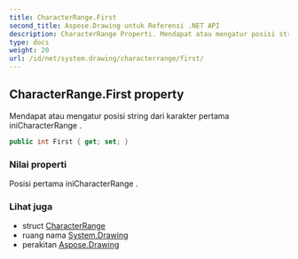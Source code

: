 ```yaml
---
title: CharacterRange.First
second_title: Aspose.Drawing untuk Referensi .NET API
description: CharacterRange Properti. Mendapat atau mengatur posisi string dari karakter pertama iniCharacterRange .
type: docs
weight: 20
url: /id/net/system.drawing/characterrange/first/
---
```

## CharacterRange.First property

Mendapat atau mengatur posisi string dari karakter pertama iniCharacterRange .

```csharp
public int First { get; set; }
```

### Nilai properti

Posisi pertama iniCharacterRange .

### Lihat juga

* struct [CharacterRange](../)
* ruang nama [System.Drawing](../../characterrange/)
* perakitan [Aspose.Drawing](../../../)



